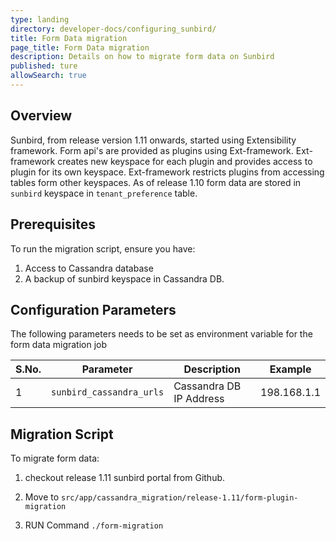```yaml
---
type: landing
directory: developer-docs/configuring_sunbird/
title: Form Data migration
page_title: Form Data migration
description: Details on how to migrate form data on Sunbird
published: ture
allowSearch: true
---
```


## Overview

Sunbird, from release version 1.11 onwards, started using  Extensibility framework. Form api's are provided as plugins using Ext-framework. Ext-framework creates new keyspace for each plugin and provides access to plugin for its own keyspace. Ext-framework restricts plugins from accessing tables form other keyspaces. As of release 1.10 form data are stored in ```sunbird``` keyspace in ```tenant_preference``` table.

## Prerequisites

To run the migration script, ensure you have:

1. Access to Cassandra database
2. A backup of sunbird keyspace in Cassandra DB.

## Configuration Parameters
The following parameters needs to be set as environment variable for the form data migration job

 S.No. | Parameter | Description | Example 
-------|-----------|-------------|---------
1 | ```sunbird_cassandra_urls``` | Cassandra DB IP Address| 198.168.1.1


## Migration Script

To migrate form data:

1. checkout release 1.11 sunbird portal from Github.

2. Move to ```src/app/cassandra_migration/release-1.11/form-plugin-migration```

3. RUN Command `./form-migration`
   
